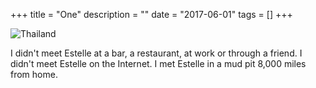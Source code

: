 +++
title = "One"
description = ""
date = "2017-06-01"
tags = []
+++

![Thailand](/images/photos/1.jpg)

I didn't meet Estelle at a bar, a restaurant, at work or through a friend. I didn't meet Estelle on the Internet. I met Estelle in a mud pit 8,000 miles from home.
